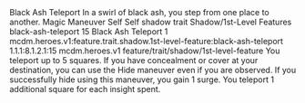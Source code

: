 <ability>
  <name>Black Ash Teleport</name>
  <flavor>In a swirl of black ash, you step from one place to another.</flavor>
  <keywords>
    <keyword>Magic</keyword>
  </keywords>
  <type>Maneuver</type>
  <distance>Self</distance>
  <target>Self</target>
  <metadata>
    <class>shadow</class>
    <feature_type>trait</feature_type>
    <file_dpath>Shadow/1st-Level Features</file_dpath>
    <item_id>black-ash-teleport</item_id>
    <item_index>15</item_index>
    <item_name>Black Ash Teleport</item_name>
    <level>1</level>
    <scc>mcdm.heroes.v1:feature.trait.shadow.1st-level-feature:black-ash-teleport</scc>
    <scdc>1.1.1:8.1.2.1:15</scdc>
    <source>mcdm.heroes.v1</source>
    <type>feature/trait/shadow/1st-level-feature</type>
  </metadata>
  <effects>
    <effect type="mundane">You teleport up to 5 squares. If you have concealment or cover at your destination, you can use the Hide maneuver even if you are observed. If you successfully hide using this maneuver, you gain 1 surge.</effect>
    <effect type="mundane" cost="Spend 1+ Insight">You teleport 1 additional square for each insight spent.</effect>
  </effects>
</ability>
